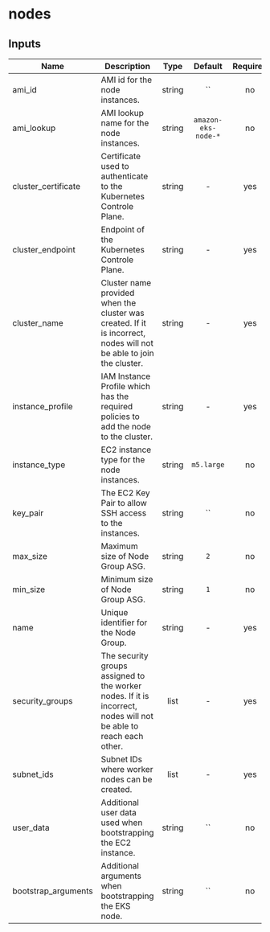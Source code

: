 # nodes

## Inputs

| Name | Description | Type | Default | Required |
|------|-------------|:----:|:-----:|:-----:|
| ami_id | AMI id for the node instances. | string | `` | no |
| ami_lookup | AMI lookup name for the node instances. | string | `amazon-eks-node-*` | no |
| cluster_certificate | Certificate used to authenticate to the Kubernetes Controle Plane. | string | - | yes |
| cluster_endpoint | Endpoint of the Kubernetes Controle Plane. | string | - | yes |
| cluster_name | Cluster name provided when the cluster was created. If it is incorrect, nodes will not be able to join the cluster. | string | - | yes |
| instance_profile | IAM Instance Profile which has the required policies to add the node to the cluster. | string | - | yes |
| instance_type | EC2 instance type for the node instances. | string | `m5.large` | no |
| key_pair | The EC2 Key Pair to allow SSH access to the instances. | string | `` | no |
| max_size | Maximum size of Node Group ASG. | string | `2` | no |
| min_size | Minimum size of Node Group ASG. | string | `1` | no |
| name | Unique identifier for the Node Group. | string | - | yes |
| security_groups | The security groups assigned to the worker nodes. If it is incorrect, nodes will not be able to reach each other. | list | - | yes |
| subnet_ids | Subnet IDs where worker nodes can be created. | list | - | yes |
| user_data | Additional user data used when bootstrapping the EC2 instance. | string | `` | no |
| bootstrap_arguments | Additional arguments when bootstrapping the EKS node. | string | `` | no |

